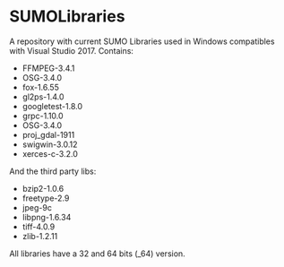 # SUMOLibraries
A repository with current SUMO Libraries used in Windows compatibles with Visual Studio 2017. Contains:

* FFMPEG-3.4.1
* OSG-3.4.0
* fox-1.6.55
* gl2ps-1.4.0
* googletest-1.8.0
* grpc-1.10.0
* OSG-3.4.0
* proj_gdal-1911
* swigwin-3.0.12
* xerces-c-3.2.0

And the third party libs:

* bzip2-1.0.6
* freetype-2.9
* jpeg-9c
* libpng-1.6.34
* tiff-4.0.9
* zlib-1.2.11

All libraries have a 32 and 64 bits (_64) version.